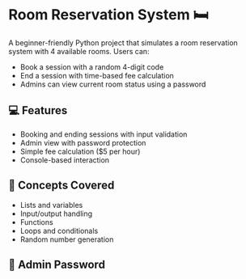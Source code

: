 # Room Reservation System 🛏️

A beginner-friendly Python project that simulates a room reservation system with 4 available rooms. Users can:

- Book a session with a random 4-digit code
- End a session with time-based fee calculation
- Admins can view current room status using a password

## 💻 Features

- Booking and ending sessions with input validation
- Admin view with password protection
- Simple fee calculation ($5 per hour)
- Console-based interaction

## 🧠 Concepts Covered

- Lists and variables
- Input/output handling
- Functions
- Loops and conditionals
- Random number generation

## 🔐 Admin Password

